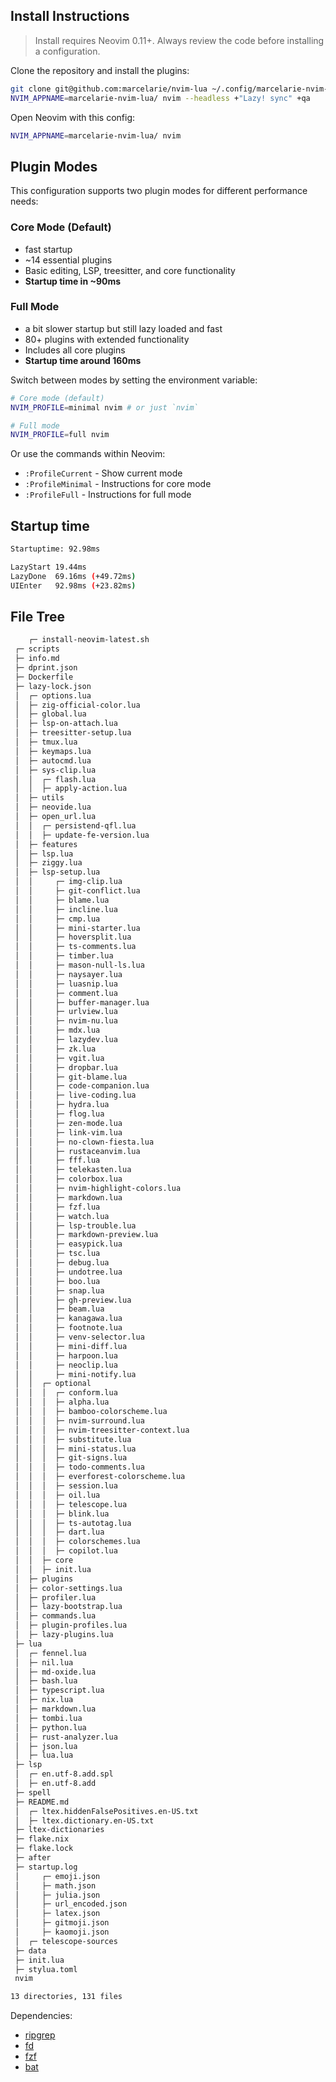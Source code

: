 ## Install Instructions

> Install requires Neovim 0.11+. Always review the code before installing a configuration.

Clone the repository and install the plugins:

```bash
git clone git@github.com:marcelarie/nvim-lua ~/.config/marcelarie-nvim-lua
NVIM_APPNAME=marcelarie-nvim-lua/ nvim --headless +"Lazy! sync" +qa
```

Open Neovim with this config:

```bash
NVIM_APPNAME=marcelarie-nvim-lua/ nvim
```

## Plugin Modes

This configuration supports two plugin modes for different performance needs:

### Core Mode (Default)
- fast startup
- ~14 essential plugins 
- Basic editing, LSP, treesitter, and core functionality
- **Startup time in ~90ms**

### Full Mode
- a bit slower startup but still lazy loaded and fast
- 80+ plugins with extended functionality  
- Includes all core plugins 
- **Startup time around 160ms**

Switch between modes by setting the environment variable:

```bash
# Core mode (default)
NVIM_PROFILE=minimal nvim # or just `nvim`

# Full mode  
NVIM_PROFILE=full nvim
```

Or use the commands within Neovim:
- `:ProfileCurrent` - Show current mode
- `:ProfileMinimal` - Instructions for core mode
- `:ProfileFull` - Instructions for full mode

## Startup time

```bash
Startuptime: 92.98ms

LazyStart 19.44ms
LazyDone  69.16ms (+49.72ms)
UIEnter   92.98ms (+23.82ms)
```

## File Tree

```bash
    ┌─ install-neovim-latest.sh
 ┌─ scripts
 ├─ info.md
 ├─ dprint.json
 ├─ Dockerfile
 ├─ lazy-lock.json
 │  ┌─ options.lua
 │  ├─ zig-official-color.lua
 │  ├─ global.lua
 │  ├─ lsp-on-attach.lua
 │  ├─ treesitter-setup.lua
 │  ├─ tmux.lua
 │  ├─ keymaps.lua
 │  ├─ autocmd.lua
 │  ├─ sys-clip.lua
 │  │  ┌─ flash.lua
 │  │  ├─ apply-action.lua
 │  ├─ utils
 │  ├─ neovide.lua
 │  ├─ open_url.lua
 │  │  ┌─ persistend-qfl.lua
 │  │  ├─ update-fe-version.lua
 │  ├─ features
 │  ├─ lsp.lua
 │  ├─ ziggy.lua
 │  ├─ lsp-setup.lua
 │  │     ┌─ img-clip.lua
 │  │     ├─ git-conflict.lua
 │  │     ├─ blame.lua
 │  │     ├─ incline.lua
 │  │     ├─ cmp.lua
 │  │     ├─ mini-starter.lua
 │  │     ├─ hoversplit.lua
 │  │     ├─ ts-comments.lua
 │  │     ├─ timber.lua
 │  │     ├─ mason-null-ls.lua
 │  │     ├─ naysayer.lua
 │  │     ├─ luasnip.lua
 │  │     ├─ comment.lua
 │  │     ├─ buffer-manager.lua
 │  │     ├─ urlview.lua
 │  │     ├─ nvim-nu.lua
 │  │     ├─ mdx.lua
 │  │     ├─ lazydev.lua
 │  │     ├─ zk.lua
 │  │     ├─ vgit.lua
 │  │     ├─ dropbar.lua
 │  │     ├─ git-blame.lua
 │  │     ├─ code-companion.lua
 │  │     ├─ live-coding.lua
 │  │     ├─ hydra.lua
 │  │     ├─ flog.lua
 │  │     ├─ zen-mode.lua
 │  │     ├─ link-vim.lua
 │  │     ├─ no-clown-fiesta.lua
 │  │     ├─ rustaceanvim.lua
 │  │     ├─ fff.lua
 │  │     ├─ telekasten.lua
 │  │     ├─ colorbox.lua
 │  │     ├─ nvim-highlight-colors.lua
 │  │     ├─ markdown.lua
 │  │     ├─ fzf.lua
 │  │     ├─ watch.lua
 │  │     ├─ lsp-trouble.lua
 │  │     ├─ markdown-preview.lua
 │  │     ├─ easypick.lua
 │  │     ├─ tsc.lua
 │  │     ├─ debug.lua
 │  │     ├─ undotree.lua
 │  │     ├─ boo.lua
 │  │     ├─ snap.lua
 │  │     ├─ gh-preview.lua
 │  │     ├─ beam.lua
 │  │     ├─ kanagawa.lua
 │  │     ├─ footnote.lua
 │  │     ├─ venv-selector.lua
 │  │     ├─ mini-diff.lua
 │  │     ├─ harpoon.lua
 │  │     ├─ neoclip.lua
 │  │     ├─ mini-notify.lua
 │  │  ┌─ optional
 │  │  │  ┌─ conform.lua
 │  │  │  ├─ alpha.lua
 │  │  │  ├─ bamboo-colorscheme.lua
 │  │  │  ├─ nvim-surround.lua
 │  │  │  ├─ nvim-treesitter-context.lua
 │  │  │  ├─ substitute.lua
 │  │  │  ├─ mini-status.lua
 │  │  │  ├─ git-signs.lua
 │  │  │  ├─ todo-comments.lua
 │  │  │  ├─ everforest-colorscheme.lua
 │  │  │  ├─ session.lua
 │  │  │  ├─ oil.lua
 │  │  │  ├─ telescope.lua
 │  │  │  ├─ blink.lua
 │  │  │  ├─ ts-autotag.lua
 │  │  │  ├─ dart.lua
 │  │  │  ├─ colorschemes.lua
 │  │  │  ├─ copilot.lua
 │  │  ├─ core
 │  │  ├─ init.lua
 │  ├─ plugins
 │  ├─ color-settings.lua
 │  ├─ profiler.lua
 │  ├─ lazy-bootstrap.lua
 │  ├─ commands.lua
 │  ├─ plugin-profiles.lua
 │  ├─ lazy-plugins.lua
 ├─ lua
 │  ┌─ fennel.lua
 │  ├─ nil.lua
 │  ├─ md-oxide.lua
 │  ├─ bash.lua
 │  ├─ typescript.lua
 │  ├─ nix.lua
 │  ├─ markdown.lua
 │  ├─ tombi.lua
 │  ├─ python.lua
 │  ├─ rust-analyzer.lua
 │  ├─ json.lua
 │  ├─ lua.lua
 ├─ lsp
 │  ┌─ en.utf-8.add.spl
 │  ├─ en.utf-8.add
 ├─ spell
 ├─ README.md
 │  ┌─ ltex.hiddenFalsePositives.en-US.txt
 │  ├─ ltex.dictionary.en-US.txt
 ├─ ltex-dictionaries
 ├─ flake.nix
 ├─ flake.lock
 ├─ after
 ├─ startup.log
 │     ┌─ emoji.json
 │     ├─ math.json
 │     ├─ julia.json
 │     ├─ url_encoded.json
 │     ├─ latex.json
 │     ├─ gitmoji.json
 │     ├─ kaomoji.json
 │  ┌─ telescope-sources
 ├─ data
 ├─ init.lua
 ├─ stylua.toml
 nvim

13 directories, 131 files
```

Dependencies:

- [ripgrep](https://github.com/BurntSushi/ripgrep)
- [fd](https://github.com/sharkdp/fd)
- [fzf](https://github.com/junegunn/fzf)
- [bat](https://githubn.com/sharkdp/bat)
